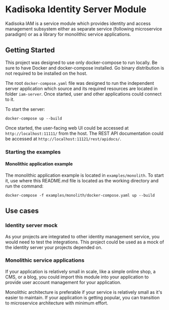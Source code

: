 # Kadisoka Identity Server Module

Kadisoka IAM is a service module which provides identity and access
management subsystem either as separate service (following microservice
paradigm) or as a library for monolithic service applications.

## Getting Started

This project was designed to use only docker-compose to run locally. Be sure
to have Docker and docker-compose installed. Go binary distribution is not
required to be installed on the host.

The root `docker-compose.yaml` file was designed to run the independent server
application which source and its required resources are located in folder
`iam-server`. Once started, user and other applications could connect to it.

To start the server:

```shell
docker-compose up --build
```

Once started, the user-facing web UI could be accessed at
`http://localhost:11111/` from the host. The REST API documentation could
be accessed at `http://localhost:11121/rest/apidocs/`.

### Starting the examples

#### Monolithic application example

The monolithic application example is located in `examples/monolith`. To start
it, use where this README.md file is located as the working directory and run
the command:

```shell
docker-compose -f examples/monolith/docker-compose.yaml up --build
```

## Use cases

### Identity server mock

As your projects are integrated to other identity management service, you
would need to test the integrations. This project could be used as a mock of
the identity server your projects depended on.

### Monolithic service applications

If your application is relatively small in scale, like a simple online shop,
a CMS, or a blog, you could import this module into your application to
provide user account management for your application.

Monolithic architecture is preferable if your service is relatively small as
it's easier to maintain. If your application is getting popular, you can
transition to microservice architecture with minimum effort.

